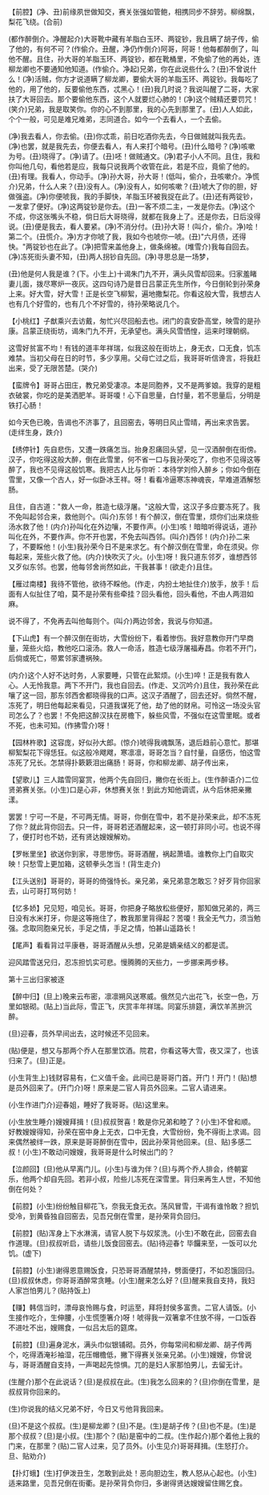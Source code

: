 <!-- { "loadSidebar": true } -->
【前腔】(净、丑)前缘夙世做知交，赛关张强如管鲍，相携同步不辞劳。柳绵飘，梨花飞绕。(合前)

(都作醉倒介。净醒起介)大哥靴中藏有羊脂白玉环、两锭钞，我且瞒了胡子传，偷了他的，有何不可？(作偷介。丑醒，净仍作倒介)阿哥，阿哥！他每都醉倒了，叫他不醒。且住，孙大哥的羊脂玉环、两锭钞，都在靴桶里，不免偷了他的再处，连柳龙卿也不要通知他知道。(作偷介。净起)兄弟，你在此说些什么？(丑)不曾说什么！(净)活贼，你方才说道瞒了柳龙卿，要偷大哥的羊脂玉环、两锭钞。我每吃了他的，用了他的，反要偷他东西，忒黑心！(丑)我几时说？我说叫醒了二哥，大家扶了大哥回去。那个要偷他东西，这个人就要烂心肺的！(净)这个贼精还要罚咒！(笑介)兄弟，我是取笑你。你的心不到那里，我的心先到那里了。(丑)人人如此，个个一般，可见是难兄难弟，志同道合。如今一个去看人，一个去偷。

(净)我去看人，你去偷。(丑)你忒乖，前日吃酒你先去，今日做贼就叫我先去。(净)也罢，就是我先去，你便去看人，有人来打个暗号。(丑)什么暗号？(净)咳嗽为号。(丑)晓得了。(净)请了。(丑)呸！做贼通文。(净)君子小人不同。且住，我和你叫他几句，看他若是应，我每只说我两个收管在此，若是不应，竟偷了他的。(丑)有理。我看人，你动手。(净)孙大哥，孙大哥！(低叫，偷介，丑咳嗽介。净慌介)兄弟，什么人来？(丑)没有人。(净)没有人，如何咳嗽？(丑)唬大了你的胆，好做强盗。(净)你便唬我，我的手脚快，羊脂玉环被我捉在此了。(丑)还有两锭钞，一发拿了便好。(净)这两锭钞是你去。(丑)一客不烦二主，一发是你去。(净)这个不成，你这张嘴头不稳，倘日后大哥晓得，就都在我身上了。还是你去，日后没得说。(丑)便是我去，看人要紧。(净)不消分付。(丑)孙大哥！(叫介，偷介。净)哙！第二个。(丑慌介。净)方才你唬了我，我如今也唬你一唬。(丑)"六月债，还得快。"两锭钞也在此了。(净)把雪来盖他身上，做条绵被。(堆雪介)我每自回去。(净)冻死街头妻不知，(丑)两人拐钞自先回。(净)寻思总是一场梦，

(丑)他是何人我是谁？(下。小生上)十谒朱门九不开，满头风雪却回来。归家羞睹妻儿面，拨尽寒炉一夜灰。这四句诗乃是昔日吕蒙正先生所作，今日倒轮到孙荣身上来。好大雪，好大雪！正是长空飞柳絮，遍地撒梨花。你看这般大雪，我想古人也有几个好雪的，也有几个不好雪的，待孙荣略说几个。

【小桃红】子猷乘兴去访戴，匆忙兴尽回船去也。闭门的袁安卧高堂，映雪的是孙康。吕蒙正绕街坊，谒朱门九不开，无承望也。满头风雪恓惶，运来时理朝纲。

这雪好贫富不均！有钱的道丰年祥瑞，似我这般在街坊上，身无衣，口无食，饥冻难禁。当初父母在日的时节，多少享用。父母亡过之后，我哥哥听信谗言，将我赶出来，受了无限苦楚。(哭介)

【蛮牌令】哥哥占田庄，教兄弟受凄凉。本是同胞养，又不是两爹娘。我穿的是粗衣破裳，你吃的是美洒肥羊。哥哥嗄！心下自思量，白忖量，若不思量后，分明是铁打心肠！

如今天色已晚，告谒也不济事了，且回窑去，等明日风止雪晴，再出来求告罢。(走绊生身，跌介)

【绣停针】先自悲伤，又遭一跌痛怎当。抬身忍痛回头望，见一汉酒醉倒在街傍。汉子，你吃得这般大醉，倒在此雪里，何不省一口与我孙荣吃了，你也不见得这等醉了，我也不见得这般饥寒。我把古人比与你听：本待学刘伶入醉乡；你如今倒在雪里，又像一个古人，好一似卧冰王祥。呀！看看冷逼寒冻神魂丧，早难道酒解愁肠。

且住，自古道："救人一命，胜造七级浮屠。"这般大雪，这汉子多应要冻死了。我不免叫起邻合来，救他则个。(叫介)东邻！有个醉汉，倒在雪里，烦你们出来烧些汤水救了他！(内介)孙叫化在外边嚷，不要作声。(小生)咳！暗暗听得说话，道孙叫化在外，不要作声。你不开也罢，不免去叫西邻。(叫介)西邻！(内介)孙二来了，不要睬他！(小生)我孙荣今日不是来求乞。有个醉汉倒在雪里，命在须臾。你每起来，笼些火救了他。(内介)快吹灭了火。(小生)呀！我只道东邻歹，谁想西邻又歹似东邻。也罢，他每邻舍尚然如此，干我甚事！(欲走介)且住。

【雁过南楼】我待不管他，欲待不睬他。(作走，内扮土地扯住介)放手，放手！后面有人似扯住了咱，莫不是孙荣有些牵挂？回头看他，回头看他，不由人两泪如麻。

说不得了，不免再去叫他每则个。(叫介)两边邻舍，我说与你知道。

【下山虎】有一个醉汉倒在街坊，大雪纷纷下，看着惨伤。我好意教你开门早商量，笼些火焰，教他吃口滚汤。救人一命活，胜造七级浮屠福寿昌。你若不开门，后倘或死亡，带累邻家遭祸殃。

(内介)这个人好不达时务，人家要睡，只管在此絮烦。(小生)啐！正是我有救人心。人无怜我意。两下不开门，我也自回去。(作走、又沉吟介)且住，我孙荣在此嚷了这一回，那东邻西舍都晓得我的口声。这汉子酒醒了，回去还好。倘然不醒，冻死了，明日他每起来看见，只道我谋死了他，劫了他的财帛。可怜这一场没头官司怎么了？也罢！不免把这醉汉扶在房檐下，躲些风雪，不强似在这雪里眠。或者不死，也未可知。(作拂雪介)呀！

【园林杵歌】这容庞，好似孙大郎。(惊介)唬得我魂飘荡，退后趋前心意忙。那堪柳絮梨花下得恁狂。似这般冷飕飕，寒凛凛，哥哥怎当？自忖量，自感伤，怕这雪冻死了兄长。怎禁得扑簌簌泪出痛肠！哥哥，你和柳龙卿、胡子传出来，

【望歌儿】三人踏雪同宴赏，他两个先自回归，撇你在长街上。(生作醉语介)二位贤弟赛关张。(小生)口是心非，休想赛关张！到此方知他调谎，从今后休把亲撇漾。

罢罢！宁可一不是，不可两无情。哥哥，你倒在雪中，若不是孙荣来此，却不冻死了你？就此背你回去。只一件，哥哥若还酒醒起来，这一顿打非同小可。也说不得了，便打时也不妨，还有贤达嫂嫂解劝。

【罗帐里坐】欲送你到家，寻思惨伤。哥哥酒醒，祸起萧墙。谁教你上门自取灾映！只愁雪上更加箱，这顿拳头怎当！(背生走介)

【江头送别】哥哥的，哥哥的倚强恃长。亲兄弟，亲兄弟意怎敢忘？好歹背你回家去，山可哥打骂何妨！

【忆多娇】兄见短，咱见长。哥哥，你把身子略放松些便好，那知做兄弟的，两三日没有水米打牙，你是这等拖住了，教我那里背得起？苦嗄！我全无气力，须当勉强。念取同胞亲兄长，手足之情，手足之情，怕甚山遥路长！

【尾声】看看背过平康巷，哥哥酒醒从头想，兄弟是嫡亲结义的都是谎。

迎风踏雪送兄归，忍冻担饥实可悲。慢腾腾的天些力，一步挪来两步移。


第十三出归家被逐

【醉中归】(旦上)晚来云布密，凛凛朔风送寒威。俄然见六出花飞，长空一色，万里如银砌。(贴上)当此际，雪正飞，庆赏丰年祥瑞。同宴乐排筵，满饮羊羔拚沉醉。

(旦)迎春，员外早间出去，这时候还不见回来。

(贴)便是，想又与那两个乔人在那里饮酒。院君，你看这等大雪，夜又深了，也该归来了。(旦)正是。

(小生背生上)钱财容易有，仁义值千金。此间已是哥哥门首。开门！开门！(贴)想是员外回来了。(开门介)呀！原来是二官人背员外回来。二官人请进来。

(小生作进门介)迎春姐，睡好了我哥哥。(贴)这里来。

(小生放生睡介)嫂嫂拜揖！(旦)叔叔贺喜！敢是你兄弟和睦了？(小生)不曾和顺。好教嫂嫂得知，孙荣在窑中身上无衣，口中无食，大雪纷纷，免不得街上求谒。回来偶然被绊一跌，原来是哥哥醉倒在雪中，因此孙荣背他回来。(旦、贴)多感二叔！(小生)不敢动问嫂嫂，我哥哥是什么时候出门的？

【泣颜回】(旦)他从早离门儿。(小生)与谁为伴？(旦)与两个乔人排会，终朝宴乐，他两个却自先回。若非小叔，险些儿冻死在深雪里。背归来再生人世，不知他倒在何处？

【前腔】(小生)纷纷触目柳花飞，奈我无食无衣。荡风冒雪，干谒有谁怜敢？担饥受冷，到黄昏独自回窑去，见吾兄倒在雪里，是孙荣背负回归。

【前腔】(贴)浑身上下水淋漓，请官人脱下与奴浆洗。(小生)不敢在此，回窑去自作道理。(旦)叔叔听启，请些儿饭食回窑去。(贴)待迎春饣毕饠来至，一饭可以允饥。(虚下)

【前腔】(小生)谢得恩意赐饭食，只恐哥哥酒醒禁持，劈面便打，不如忍饿回归。(旦)叔叔休虑，你哥哥酒醉常贪睡。(小生)醒来怎么好？(旦)醒来我自支持，我妇人家岂怕男儿？(贴持饭上)

【赚】韩信当时，漂母哀怜赐与食，时运至，拜将封侯多富贵。二官人请饭。(小生接作吃介，生伸腰，小生慌堕箸介)呀！唬得我一双箸拿不住放不得，一口饭吞不进吐不出，嫂赐食，一似吕太后的筵席。

【前腔】(旦)遍身泥水，满头巾似银铺砌。员外，你每常间和柳龙卿、胡子传两个，吃得酒淹衫袖湿，花压帽檐低，撇下得赛关张亲兄弟。(小生)嫂嫂，你曾说与，哥哥酒醒自支持，一声喝起先惊惧。兀的是妇人家那怕男儿，去留无计。

(生醒介)那个在此说话？(旦)是叔叔在此。(生)我怎么回来的？(旦)你倒在雪里，是叔叔背你回来的。

(生)你说我的结义兄弟不好，今日又亏他背我回来。

(旦)不是这个叔叔。(生)是柳龙卿？(旦)不是。(生)是胡子传？(旦)也不是。(生)是那个叔叔？(旦)是小叔。(生)那个？(贴)是窑中的二叔。(生作起介)那个着他上我的门来，在那里？(贴)二官人过来，见了员外。(小生见介)哥哥拜揖。(生怒打介。旦、贴劝介)

【扑灯蛾】(生)打伊泼丑生，怎敢到此处！恶向胆边生，教人怒从心起也。(小生)适来路里，见吾兄倒在街衢。是孙荣背负你归，多谢得贤达嫂嫂留住赐乞食。

